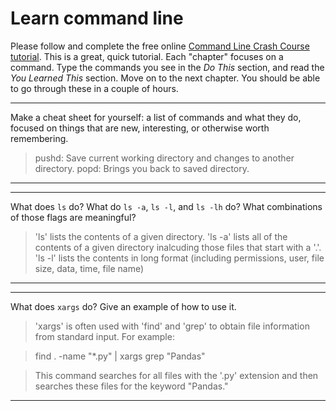 # Learn command line

Please follow and complete the free online [Command Line Crash Course
tutorial](http://cli.learncodethehardway.org/book/). This is a great,
quick tutorial. Each "chapter" focuses on a command. Type the commands
you see in the _Do This_ section, and read the _You Learned This_
section. Move on to the next chapter. You should be able to go through
these in a couple of hours.


---

Make a cheat sheet for yourself: a list of commands and what they do, focused on things that are new, interesting, or otherwise worth remembering.

>pushd: Save current working directory and changes to another directory.
>popd: Brings you back to saved directory.
---


---

What does `ls` do? What do `ls -a`, `ls -l`, and `ls -lh` do? What combinations of those flags are meaningful?

>'ls' lists the contents of a given directory.  'ls -a' lists all of the contents of a given directory inalcuding those files that start with a '.'.  'ls -l' lists the contents in long format (including permissions, user, file size, data, time, file name)

---


---

What does `xargs` do? Give an example of how to use it.

>'xargs' is often used with 'find' and 'grep' to obtain file information from standard input.  For example:

>find . -name "*.py" | xargs grep "Pandas"

>This command searches for all files with the '.py' extension and then searches these files for the keyword "Pandas."

---
